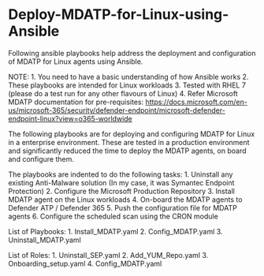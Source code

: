 # Deploy-MDATP-for-Linux-using-Ansible
Following ansible playbooks help address the deployment and configuration of MDATP for Linux agents using Ansible.

NOTE: 
	1. You need to have a basic understanding of how Ansible works
	2. These playbooks are intended for Linux workloads
	3. Tested with RHEL 7 (please do a test run for any other flavours of Linux)
	4. Refer Microsoft MDATP documentation for pre-requisites: https://docs.microsoft.com/en-us/microsoft-365/security/defender-endpoint/microsoft-defender-endpoint-linux?view=o365-worldwide

The following playbooks are for deploying and configuring MDATP for Linux in a enterprise environment. These are tested in a production environment and significantly reduced the time to deploy the MDATP agents, on board and configure them.

The playbooks are indented to do the following tasks:
	1. Uninstall any existing Anti-Malware solution (In my case, it was Symantec Endpoint Protection)
	2. Configure the Microsoft Production Repository
	3. Install MDATP agent on the Linux workloads
	4. On-board the MDATP agents to Defender ATP / Defender 365
	5. Push the configuration file for MDATP agents
	6. Configure the scheduled scan using the CRON module


List of Playbooks:
	1. Install_MDATP.yaml
	2. Config_MDATP.yaml
	3. Uninstall_MDATP.yaml

List of Roles:
	1. Uninstall_SEP.yaml
	2. Add_YUM_Repo.yaml
	3. Onboarding_setup.yaml
	4. Config_MDATP.yaml
